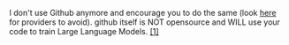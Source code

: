 I don't use Github anymore and encourage you to do the same (look [here](https://www.gnu.org/software/repo-criteria-evaluation.html) for providers to avoid). github itself is NOT opensource and WILL use your code to train Large Language Models. [\[1\]](ttps://sanctum.geek.nz/why-not-github.html)
